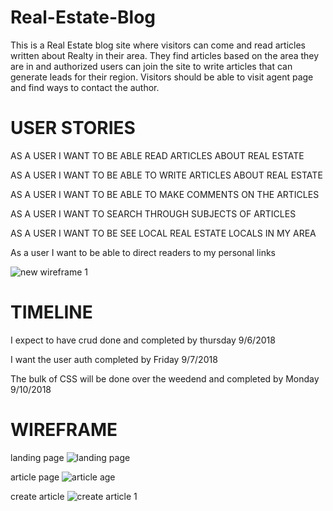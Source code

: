 # Real-Estate-Blog

This is a Real Estate blog site where visitors can come and read articles written about Realty in their area. They find articles based on the area they are in and authorized users can join the site to write articles that can generate leads for their region. Visitors should be able to visit agent page and find ways to contact the author.

# USER STORIES

AS A USER I WANT TO BE ABLE READ ARTICLES ABOUT REAL ESTATE

AS A USER I WANT TO BE ABLE TO WRITE ARTICLES ABOUT REAL ESTATE

AS A USER I WANT TO BE ABLE TO MAKE COMMENTS ON THE ARTICLES

AS A USER I WANT TO SEARCH THROUGH SUBJECTS OF ARTICLES

AS A USER I WANT TO BE SEE LOCAL REAL ESTATE LOCALS IN MY AREA

As a user I want to be able to direct readers to my personal links

![new wireframe 1](https://user-images.githubusercontent.com/40297750/45043592-9ab65600-b03b-11e8-939a-7e807db20dd9.png)


# TIMELINE

I expect to have crud done and completed by thursday 9/6/2018

I want the user auth completed by Friday 9/7/2018

The bulk of CSS will be done over the weedend and completed by Monday 9/10/2018



# WIREFRAME

landing page
![landing page](https://user-images.githubusercontent.com/40297750/45048386-c17b8900-b049-11e8-89bd-343b5b9bd23e.png)


article page
![article age](https://user-images.githubusercontent.com/40297750/45048418-de17c100-b049-11e8-9cc9-0c001d7b68ac.png)

create article
![create article 1](https://user-images.githubusercontent.com/40297750/45049132-ae69b880-b04b-11e8-9ce9-3a792672853f.png)





